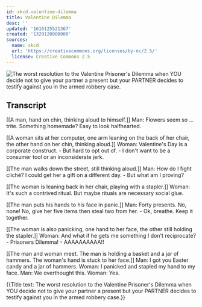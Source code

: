 ```yaml
---
id: xkcd.valentine-dilemma
title: Valentine Dilemma
desc: ''
updated: '1616125521367'
created: '1329120000000'
sources:
  name: xkcd
  url: 'https://creativecommons.org/licenses/by-nc/2.5/'
  license: Creative Commons 2.5
---
```

![The worst resolution to the Valentine Prisoner's Dilemma when YOU decide not to give your partner a present but your PARTNER decides to testify against you in the armed robbery case.](https://imgs.xkcd.com/comics/valentine_dilemma.png)

## Transcript
[[A man, hand on chin, thinking aloud to himself.]]
Man: Flowers seem so ... trite. Something homemade? Easy to look halfhearted.

[[A woman sits at her computer, one arm leaning on the back of her chair, the other hand on her chin, thinking aloud.]]
Woman: Valentine's Day is a corporate construct. - But hard to opt out of. - I don't want to be a consumer tool 
or
 an inconsiderate jerk.

[[The man walks down the street, still thinking aloud.]]
Man: How do I fight cliché? I could get her a gift on a 
different
 day. - But what am I proving? 

[[The woman is leaning back in her chair, playing with a stapler.]]
Woman: It's such a contrived ritual. But maybe rituals are necessary social glue.

[[The man puts his hands to his face in panic.]]
Man: Forty presents. No, 
none!
 No, give her five items then steal two from her. - Ok, breathe. Keep it together.

[[The woman is also panicking, one hand to her face, the other still holding the stapler.]]
Woman: And what if he gets me something I don't reciprocate? - Prisoners Dilemma! - AAAAAAAAAA!!

[[The man and woman meet. The man is holding a basket and a jar of hammers. The woman's hand is stuck to her face.]]
Man: I got you Easter candy and a jar of hammers.
Woman: I panicked and stapled my hand to my face.
Man: We overthought this.
Woman: Yes.

{{Title text: The worst resolution to the Valentine Prisoner's Dilemma when YOU decide not to give your partner a present but your PARTNER decides to testify against you in the armed robbery case.}}
